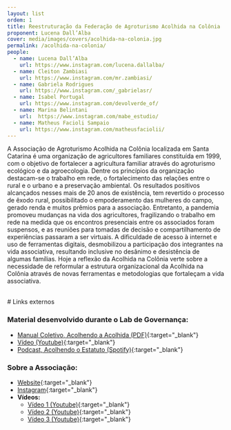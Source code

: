 ```yaml
---
layout: list
ordem: 1
title: Reestruturação da Federação de Agroturismo Acolhida na Colônia
proponent: Lucena Dall’Alba
cover: media/images/covers/acolhida-na-colonia.jpg
permalink: /acolhida-na-colonia/
people:
  - name: Lucena Dall’Alba
    url: https://www.instagram.com/lucena.dallalba/
  - name: Cleiton Zambiasi
    url: https://www.instagram.com/mr.zambiasi/
  - name: Gabriela Rodrigues
    url: https://www.instagram.com/_gabrielasr/
  - name: Isabel Portugal
    url: https://www.instagram.com/devolverde_of/
  - name: Marina Belintani
    url:  https://www.instagram.com/mabe_estudio/
  - name: Matheus Facioli Sampaio
    url: https://www.instagram.com/matheusfaciolii/ 
---
```


A Associação de Agroturismo Acolhida na Colônia localizada em Santa Catarina é uma organização de agricultores familiares constituída em 1999, com o objetivo de fortalecer a agricultura familiar através do agroturismo ecológico e da agroecologia. Dentre os princípios da organização destacam-se o trabalho em rede, o fortalecimento das relações entre o rural e o urbano e a preservação ambiental. Os resultados positivos alcançados nesses mais de 20 anos de existência, tem revertido o processo de êxodo rural, possibilitado o empoderamento das mulheres do campo, gerado renda e muitos prêmios para a associação. Entretanto, a pandemia promoveu mudanças na vida dos agricultores, fragilizando o trabalho em rede na medida que os encontros presenciais entre os associados foram suspensos, e as reuniões para tomadas de decisão e compartilhamento de experiências passaram a ser virtuais. A dificuldade de acesso à internet e uso de ferramentas digitais, desmobilizou a participação dos integrantes na vida associativa, resultando inclusive no desânimo e desistência de algumas famílias. Hoje a reflexão da Acolhida na Colônia verte sobre a necessidade de reformular a estrutura organizacional da Acolhida na Colônia através de novas ferramentas e metodologias que fortaleçam a vida associativa. 

<br>
# Links externos

### Material desenvolvido durante o Lab de Governança:
* [Manual Coletivo, Acolhendo a Acolhida (PDF)](/media/docs/acolhida-na-colonia/Manual_Coletivo-Acolhendo_a_Acolhida.pdf){:target="_blank"}
* [Vídeo (Youtube)](https://youtu.be/w8uUClJElas){:target="_blank"}
* [Podcast, Acolhendo o Estatuto (Spotify)](https://open.spotify.com/show/3TF4xYqiXoEXdFLFvfHwGA?si=B4impUCPT7akyOwvxxY6UQ){:target="_blank"}


### Sobre a Associação:
* [Website](http://www.acolhida.com.br){:target="_blank"}
* [Instagram](https://www.instagram.com/acolhidanacolonia/){:target="_blank"}
* **Vídeos:**
  * [Vídeo 1 (Youtube)](https://www.youtube.com/watch?v=teET3iTZRQQ&t=28s){:target="_blank"}
  * [Vídeo 2 (Youtube)](https://www.youtube.com/watch?v=ZZF9x4ehtDM&t=63s  ){:target="_blank"}
  * [Vídeo 3 (Youtube)](https://www.youtube.com/watch?v=J3MUGk7oYe8){:target="_blank"}
